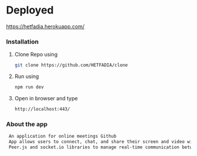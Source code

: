 # Deployed
https://hetfadia.herokuapp.com/







### Installation

1. Clone Repo using
    ```sh
   git clone https://github.com/HETFADIA/clone
   ```
   
2. Run using
   ```sh
   npm run dev
   ```

3. Open in browser and type
   ```sh
   http://localhost:443/
   ```
### About the app
   ```sh
    An application for online meetings Github
    App allows users to connect, chat, and share their screen and video with each other.
    Peer.js and socket.io libraries to manage real-time communication between users.
   ```
